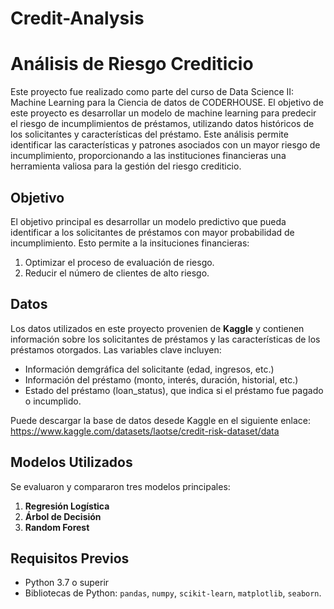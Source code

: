 # Credit-Analysis
# Análisis de Riesgo Crediticio 

Este proyecto fue realizado como parte del curso de Data Science II: Machine Learning para la Ciencia de datos de CODERHOUSE. El objetivo de este proyecto es desarrollar un modelo de machine learning para predecir el riesgo de incumplimientos de préstamos, utilizando datos históricos de los solicitantes y características del préstamo. Este análisis permite identificar las características y patrones asociados con un mayor riesgo de incumplimiento, proporcionando a las instituciones financieras una herramienta valiosa para la gestión del riesgo crediticio. 

## Objetivo 
El objetivo principal es desarrollar un modelo predictivo que pueda identificar a los solicitantes de préstamos con mayor probabilidad de incumplimiento. Esto permite a la insituciones financieras:
1. Optimizar el proceso de evaluación de riesgo.
2. Reducir el número de clientes de alto riesgo.

## Datos 

Los datos utilizados en este proyecto provenien de **Kaggle** y contienen información sobre los solicitantes de préstamos y las características de los préstamos otorgados. Las variables clave incluyen:
* Información demgráfica del solicitante (edad, ingresos, etc.)
* Información del préstamo (monto, interés, duración, historial, etc.)
* Estado del préstamo (loan_status), que indica si el préstamo fue pagado o incumplido.

Puede descargar la base de datos desede Kaggle en el siguiente enlace: https://www.kaggle.com/datasets/laotse/credit-risk-dataset/data

## Modelos Utilizados

Se evaluaron y compararon tres modelos principales:
1. **Regresión Logística**
2. **Árbol de Decisión**
3. **Random Forest**

## Requisitos Previos

* Python 3.7 o superir
* Bibliotecas de Python: `pandas`, `numpy`, `scikit-learn`, `matplotlib`, `seaborn`. 
